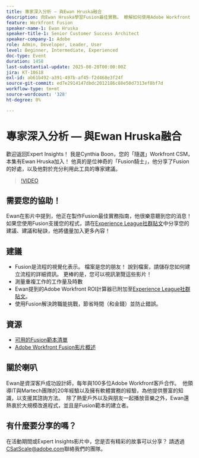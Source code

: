 ```yaml
---
title: 專家深入分析 — 與Ewan Hruska融合
description: 向Ewan Hruska學習Fusion最佳實務。 瞭解如何使用Adobe Workfront Fusion記錄、最佳化和擴展工作流程以提高效率。
feature: Workfront Fusion
speaker-name-1: Ewan Hruska
speaker-title-1: Senior Customer Success Architect
speaker-company-1: Adobe
role: Admin, Developer, Leader, User
level: Beginner, Intermediate, Experienced
doc-type: Event
duration: 1458
last-substantial-update: 2025-08-20T00:00:00Z
jira: KT-18618
exl-id: ab61b492-a391-497b-af45-f2d468e3f24f
source-git-commit: ed7e2914147dbdc2012186c88e50d7313ef8bf7d
workflow-type: tm+mt
source-wordcount: '328'
ht-degree: 0%

---
```


# 專家深入分析 — 與Ewan Hruska融合

歡迎返回Expert Insights！  我是Cynthia Boon，您的「隨選」Workfront CSM，本集有Ewan Hruska加入！ 他真的是位神奇的「Fusion騎士」，他分享了Fusion的好處，以及他對於充分利用此工具的專家建議。

>[!VIDEO](https://video.tv.adobe.com/v/3469896/?learn=on&enablevpops)

## 需要您的協助！

Ewan在影片中提到，他正在製作Fusion最佳實務指南，他很樂意聽到您的消息！  如果您使用Fusion支援您的程式，請在[Experience League社群貼文](https://experienceleaguecommunities.adobe.com/t5/workfront-discussions/video-february-2024-workfront-expert-insights-fusion-with-ewan/td-p/657114)中分享您的建議、建議和秘訣，他將儘量加入更多內容！

## 建議

* Fusion是流程的視覺化表示。 檔案是您的朋友！ 說到檔案，請儲存您如何建立流程的詳細資訊。  更棒的是，您可以視訊瀏覽這些影片！
* 測量重複工作的工作量及時數
* Ewan提到的Adobe Workfront ROI計算器已附加至[Experience League社群貼文](https://experienceleaguecommunities.adobe.com/t5/workfront-discussions/video-february-2024-workfront-expert-insights-fusion-with-ewan/td-p/657114)。
* 使用Fusion解決跨職能挑戰，節省時間（和金錢）並防止錯誤。

## 資源

* [可用的Fusion範本清單](https://experienceleague.adobe.com/docs/workfront/using/adobe-workfront-fusion/scenarios-in-fusion/fusion-scenario-templates/currently-available-fusion-templates.html?lang=zh-Hant)
* [Adobe Workfront Fusion影片概述](https://experienceleague.adobe.com/docs/workfront/using/adobe-workfront-fusion/get-started-with-workfront-fusion/fusion-basics-videos.html?lang=zh-Hant)

## 關於喇叭

Ewan是資深客戶成功設計師，每年與100多位Adobe Workfront客戶合作。  他領導IT與Martech團隊的20年經驗以及擁有軟體實務的經驗，為他提供豐富的知識，以支援其諮詢方法。  除了熱愛戶外以及與朋友一起播放音樂之外，Ewan還熱衷於大規模改進程式，並且是Fusion範本的建立者。

## 有什麼要分享的嗎？

在活動期間或Expert Insights影片中，您是否有精彩的故事可以分享？ 請透過[CSatScale@adobe.com](mailto:CSatScale@adobe.com)聯絡我們的團隊。
